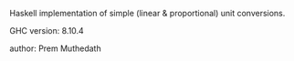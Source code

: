 Haskell implementation of simple (linear & proportional) unit conversions.

GHC version: 8.10.4

author: Prem Muthedath
